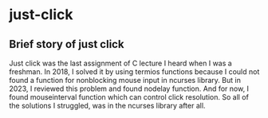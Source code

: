 # just-click

## Brief story of just click
Just click was the last assignment of C lecture I heard when I was a freshman. In 2018, I solved it by using termios functions because I could not found a function for nonblocking mouse input in ncurses library. But in 2023, I reviewed this problem and found nodelay function. And for now, I found mouseinterval function which can control click resolution. So all of the solutions I struggled, was in the ncurses library after all.
